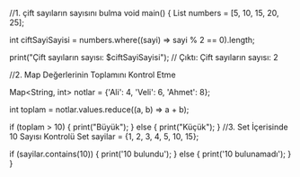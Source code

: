 //1. çift sayıların sayısını bulma
void main() {
  List<int> numbers = [5, 10, 15, 20, 25];

  int ciftSayiSayisi = numbers.where((sayi) => sayi % 2 == 0).length;

  print("Çift sayıların sayısı: $ciftSayiSayisi"); // Çıktı: Çift sayıların sayısı: 2


//2. Map Değerlerinin Toplamını Kontrol Etme

  Map<String, int> notlar = {'Ali': 4, 'Veli': 6, 'Ahmet': 8};

  int toplam = notlar.values.reduce((a, b) => a + b);

  if (toplam > 10) {
    print("Büyük");
  } else {
    print("Küçük");
  }
  //3. Set İçerisinde 10 Sayısı Kontrolü
   Set<int> sayilar = {1, 2, 3, 4, 5, 10, 15};
  
  if (sayilar.contains(10)) {
    print('10 bulundu');
  } else {
    print('10 bulunamadı');
  }
}
